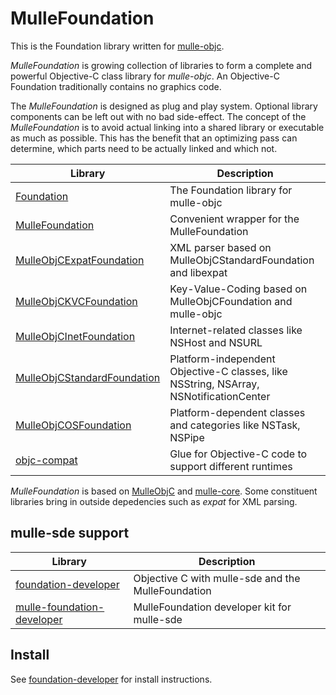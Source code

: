 # MulleFoundation

This is the Foundation library written for [mulle-objc](//mulle-objc.github.io).

*MulleFoundation* is growing collection of libraries to form a complete and powerful Objective-C
class library for *mulle-objc*. An Objective-C Foundation traditionally contains no graphics code.

The *MulleFoundation* is designed as plug and play system. Optional library components can be 
left out with no bad side-effect. The concept of the *MulleFoundation* is to avoid actual 
linking into a shared library or executable as much as possible. This has the benefit that
an optimizing pass can determine, which parts need to be actually linked and which not.

Library                                                                                 | Description 
----------------------------------------------------------------------------------------|----------------------
[Foundation](//github.com/MulleFoundation/Foundation)                                   | The Foundation library for mulle-objc
[MulleFoundation](//github.com/MulleFoundation/MulleFoundation)                         | Convenient wrapper for the MulleFoundation 
[MulleObjCExpatFoundation](//github.com/MulleFoundation/MulleObjCExpatFoundation)       | XML parser based on MulleObjCStandardFoundation and libexpat 
[MulleObjCKVCFoundation](//github.com/MulleFoundation/MulleObjCKVCFoundation)           | Key-Value-Coding based on MulleObjCFoundation and mulle-objc
[MulleObjCInetFoundation](//github.com/MulleFoundation/MulleObjCInetFoundation)         | Internet-related classes like NSHost and NSURL 
[MulleObjCStandardFoundation](//github.com/MulleFoundation/MulleObjCStandardFoundation) | Platform-independent Objective-C classes, like NSString, NSArray, NSNotificationCenter
[MulleObjCOSFoundation](//github.com/MulleFoundation/MulleObjCOSFoundation)             | Platform-dependent classes and categories like NSTask, NSPipe 
[objc-compat](//github.com/MulleFoundation/objc-compat)                                 | Glue for Objective-C code to support different runtimes

*MulleFoundation* is based on [MulleObjC](//MulleObjC.github.io) and [mulle-core](//mulle-core.github.io).
Some constituent libraries bring in outside depedencies such as *expat* for XML parsing.

## mulle-sde support

Library                                                                                | Description
---------------------------------------------------------------------------------------|----------------------
[foundation-developer](//github.com/MulleFoundation/foundation-developer)              | Objective C with mulle-sde and the MulleFoundation
[mulle-foundation-developer](//github.com/MulleFoundation/mulle-foundation-developer)  | MulleFoundation developer kit for mulle-sde 

## Install

See [foundation-developer](//github.com/MulleFoundation/foundation-developer) for install instructions.


